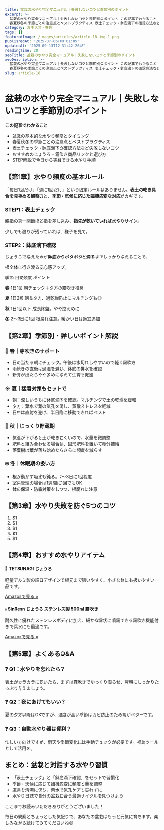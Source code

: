 ```yaml
---
title: 盆栽の水やり完全マニュアル｜失敗しないコツと季節別のポイント
excerpt: >-
  盆栽の水やり完全マニュアル｜失敗しないコツと季節別のポイント この記事でわかること 盆栽の基本的な水やり頻度とタイミング
  春夏秋冬の季節ごとの注意点とベストプラクティス 表土チェック・鉢底滴下の確認方法など失敗しないコツ []
category: お手入れ・管理
tags: []
featuredImage: /images/articles/article-18-img-1.png
publishedAt: '2025-07-06T00:01:09'
updatedAt: '2025-09-13T12:31:42.264Z'
readingTime: 20
seoTitle: 盆栽の水やり完全マニュアル｜失敗しないコツと季節別のポイント
seoDescription: >-
  盆栽の水やり完全マニュアル｜失敗しないコツと季節別のポイント この記事でわかること 盆栽の基本的な水やり頻度とタイミング
  春夏秋冬の季節ごとの注意点とベストプラクティス 表土チェック・鉢底滴下の確認方法など失敗しないコツ []
slug: article-18
---
```

# 盆栽の水やり完全マニュアル｜失敗しないコツと季節別のポイント

**この記事でわかること**

- 盆栽の基本的な水やり頻度とタイミング
- 春夏秋冬の季節ごとの注意点とベストプラクティス
- 表土チェック・鉢底滴下の確認方法など失敗しないコツ
- おすすめのじょうろ・霧吹き商品リンクと選び方
- STEP解説で今日から実践できる水やり手順

## 【第1章】水やり頻度の基本ルール
「毎日1回だけ」「週に1回だけ」という固定ルールはありません。**表土の乾き具合を見極める観察力**と、**季節・気候に応じた臨機応変な対応**がカギです。

### STEP1：表土チェック
親指の第一関節ほど指を差し込み、**指先が乾いていれば水やりサイン**。

少しでも湿りが残っていれば、様子を見て。

### STEP2：鉢底滴下確認
じょうろで与えた水が**鉢底からポタポタと滴る**までしっかり与えることで、

根全体に行き渡る安心感アップ。

季節
目安頻度
ポイント

**春**
1日1回
朝チェック＋夕方の霧吹き推奨

**夏**
1日2回
朝＆夕方、過乾燥防止にマルチングも◎

**秋**
1日1回以下
成長終盤。やや控えめに

**冬**
2〜3日に1回
根腐れ注意。暖かい日は適宜追加

## 【第2章】季節別・詳しいポイント解説
### 🌸 春｜芽吹きのサポート

- 日の当たる朝にチェック。午後は水切れしやすいので軽く霧吹き
- 雨続きの直後は過湿を避け、鉢底の排水を確認
- 新芽が出たらやや多めに与えて生育を促進

### ☀️ 夏｜猛暑対策もセットで

- 朝：涼しいうちに鉢底滴下を確認。マルチングで土の乾燥を緩和
- 夕方：葉水で葉の気孔を潤し、蒸散ストレスを軽減
- 日中は直射を避け、半日陰に移動できればベスト

### 🍂 秋｜じっくり貯蔵期

- 気温が下がると土が乾きにくいので、水量を微調整
- 肥料と組み合わせる場合は、固形肥料を置いて養分補給
- 落葉樹は葉が落ち始めたらさらに頻度を減らす

### ❄️ 冬｜休眠期の扱い方

- 根が動かず吸水も鈍る。2〜3日に1回程度
- 室内管理の場合は1週間に1回でもOK
- 鉢の保温・防霜対策をしつつ、根腐れに注意

## 【第3章】水やり失敗を防ぐ5つのコツ

1. $1
2. $1
3. $1
4. $1
5. $1

## 【第4章】おすすめ水やりアイテム

#### 🎯 TETSUNAGI じょうろ
軽量アルミ製の細口デザインで根元まで狙いやすく、小さな鉢にも扱いやすい一品です。

[Amazonで見る »](https://amzn.to/44Vz9fd)

#### 💧 SinRenn じょうろ ステンレス製 500ml 霧吹き
耐久性に優れたステンレスボディに加え、細かな霧状に噴霧できる霧吹き機能付きで葉水にも最適です。

[Amazonで見る »](https://amzn.to/4krlVfP)

## 【第5章】よくあるQ&amp;A

### ❓ **Q1：水やりを忘れたら？**
表土がカラカラに乾いたら、まずは霧吹きでゆっくり湿らせ、翌朝にしっかりたっぷり与えましょう。

### ❓ **Q2：夜にあげてもいい？**
夏の夕方以降はOKですが、湿度が高い季節はカビ防止のため朝がベターです。

### ❓ **Q3：自動水やり器は便利？**
忙しい方向けですが、雨天や季節変化には手動チェックが必要です。補助ツールとして活用を。

## まとめ：盆栽と対話する水やり習慣

- 「表土チェック」と「鉢底滴下確認」をセットで習慣化
- 季節・天候に応じて臨機応変に頻度と量を調整
- 道具を清潔に保ち、葉水で気孔ケアも忘れずに
- 水やり日誌で自分の盆栽に合う最適サイクルを見つけよう

ここまでお読みいただきありがとうございました！

毎日の観察とちょっとした気配りで、あなたの盆栽はもっと元気に育ちます。楽しみながら続けてみてくださいね😊
